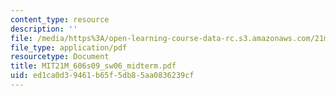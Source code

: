 ```yaml
---
content_type: resource
description: ''
file: /media/https%3A/open-learning-course-data-rc.s3.amazonaws.com/21m-606-introduction-to-stagecraft-spring-2009/ed1ca0d39461b65f5db85aa0836239cf_MIT21M_606s09_sw06_midterm.pdf
file_type: application/pdf
resourcetype: Document
title: MIT21M_606s09_sw06_midterm.pdf
uid: ed1ca0d3-9461-b65f-5db8-5aa0836239cf
---
```

